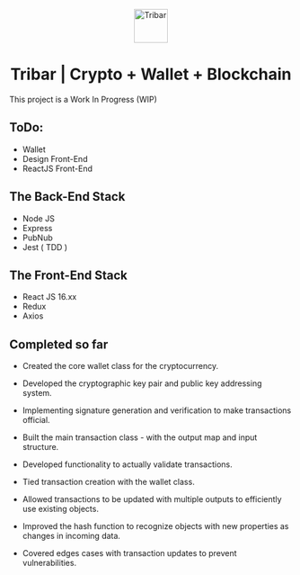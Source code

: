 <p align="center">
  <a href="https://www.tribar.io">
    <img alt="Tribar" src="https://i.imgur.com/KlPaqCk.png" width="60" />
  </a>
</p>
<h1 align="center">Tribar | Crypto + Wallet + Blockchain </h1>


This project is a Work In Progress (WIP) 

## ToDo:
- Wallet
- Design Front-End
- ReactJS Front-End

## The Back-End Stack
- Node JS
- Express
- PubNub
- Jest ( TDD )

## The Front-End Stack
- React JS 16.xx
- Redux
- Axios

## Completed so far
- Created the core wallet class for the cryptocurrency.

- Developed the cryptographic key pair and public key addressing system.

- Implementing signature generation and verification to make transactions official.

- Built the main transaction class - with the output map and input structure.

- Developed functionality to actually validate transactions.

- Tied transaction creation with the wallet class.

- Allowed transactions to be updated with multiple outputs to efficiently use existing objects.

- Improved the hash function to recognize objects with new properties as changes in incoming data.

- Covered edges cases with transaction updates to prevent vulnerabilities.